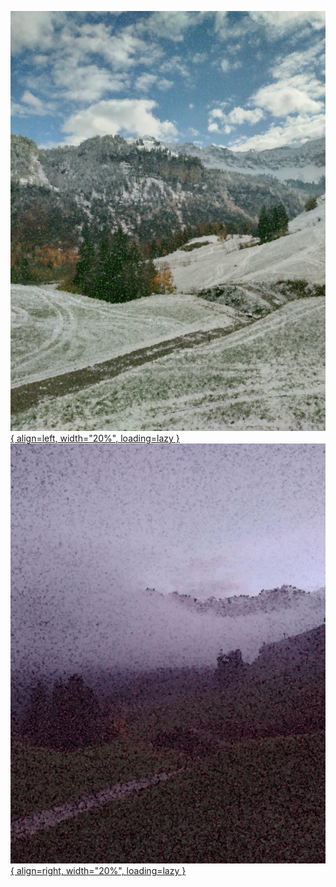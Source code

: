 [![A cloudy vertical landscape.](wun/images/title.jpg){ align=left, width="20%", loading=lazy }](wun)
[![A winterly vertical landscape.](two/images/title.jpg){ align=right, width="20%", loading=lazy }](two)
